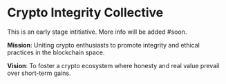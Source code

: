 # Crypto Integrity Collective

This is an early stage intitiative. More info will be added #soon. 


**Mission**: Uniting crypto enthusiasts to promote integrity and ethical practices in the blockchain space.

**Vision**: To foster a crypto ecosystem where honesty and real value prevail over short-term gains.


